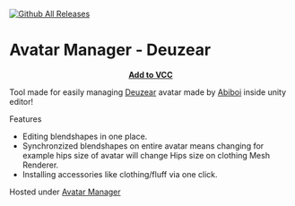 [![Github All Releases](https://img.shields.io/github/downloads/Killers0992/AvatarManager-Deuzear/total.svg)]()
# Avatar Manager - Deuzear

<p align="center">
<b><a href="https://killers0992.github.io/AvatarManager-Deuzear">Add to VCC</a></b>
</p>


Tool made for easily managing [Deuzear](https://abiboi.gumroad.com/l/Deuzear) avatar made by [Abiboi](https://abiboi.gumroad.com/) inside unity editor!

Features
 - Editing blendshapes in one place. 
 - Synchronzized blendshapes on entire avatar means changing for example hips size of avatar will change Hips size on clothing Mesh Renderer.
 - Installing accessories like clothing/fluff via one click.

Hosted under [Avatar Manager](https://github.com/Killers0992/AvatarManager)
